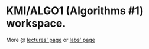 # **KMI/ALGO1 (Algorithms #1) workspace.**  
More @ [lectures' page](https://phoenix.inf.upol.cz/~osicka/algo2.html) or [labs' page](https://apollo.inf.upol.cz/~urbanec/teaching/2021/algo2)
